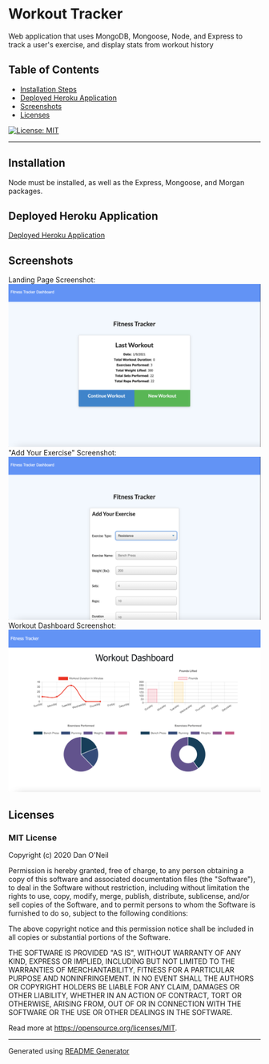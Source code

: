 # Workout Tracker
Web application that uses MongoDB, Mongoose, Node, and Express to track a user's exercise, and display stats from workout history

## Table of Contents
- [Installation Steps](#installation)
- [Deployed Heroku Application](#deployed-heroku-application)
- [Screenshots](#screenshots)
- [Licenses](#licenses)

[![License: MIT](https://img.shields.io/badge/License-MIT-yellow.svg)](https://opensource.org/licenses/MIT)

---
## Installation 
Node must be installed, as well as the Express, Mongoose, and Morgan packages.

## Deployed Heroku Application
[Deployed Heroku Application](https://nameless-headland-46156.herokuapp.com/)

## Screenshots
Landing Page Screenshot:
![Landing Page Screenshot](./public/assets/images/index-screenshot.png)
"Add Your Exercise" Screenshot:
!["Add Your Exercise" Screenshot](./public/assets/images/exercise-screenshot.png)
Workout Dashboard Screenshot:
![Workout Dashboard Screenshot](./public/assets/images/stats-screenshot.png)

## Licenses
### MIT License

Copyright (c) 2020 Dan O'Neil

Permission is hereby granted, free of charge, to any person obtaining a copy of this software and associated documentation files (the "Software"), to deal in the Software without restriction, including without limitation the rights to use, copy, modify, merge, publish, distribute, sublicense, and/or sell copies of the Software, and to permit persons to whom the Software is furnished to do so, subject to the following conditions:

The above copyright notice and this permission notice shall be included in all copies or substantial portions of the Software.

THE SOFTWARE IS PROVIDED "AS IS", WITHOUT WARRANTY OF ANY KIND, EXPRESS OR IMPLIED, INCLUDING BUT NOT LIMITED TO THE WARRANTIES OF MERCHANTABILITY, FITNESS FOR A PARTICULAR PURPOSE AND NONINFRINGEMENT. IN NO EVENT SHALL THE AUTHORS OR COPYRIGHT HOLDERS BE LIABLE FOR ANY CLAIM, DAMAGES OR OTHER LIABILITY, WHETHER IN AN ACTION OF CONTRACT, TORT OR OTHERWISE, ARISING FROM, OUT OF OR IN CONNECTION WITH THE SOFTWARE OR THE USE OR OTHER DEALINGS IN THE SOFTWARE.

Read more at <https://opensource.org/licenses/MIT>.

---
Generated using [README Generator](https://github.com/dandandanoneil/readme-generator)